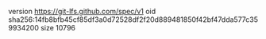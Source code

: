 version https://git-lfs.github.com/spec/v1
oid sha256:14fb8bfb45cf85df3a0d72528df2f20d889481850f42bf47dda577c359934200
size 10796
